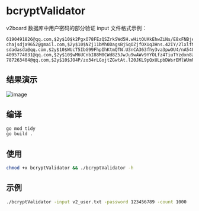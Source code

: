 # bcryptValidator
v2board 数据库中用户密码的部分验证
input 文件格式示例：
```
6190491826@qq.com,$2y$10$k2PgxO78FEzQSZrkSWd5H.wHitOUAkEhwZiNs/E8xFNBjeA17oG1S
chajsdja9652@gmail.com,$2y$10$NZj11bMh0DagsBjSqOZjfOXUq3Hns.42IY/2lxlfNSa2Ey73vD0KW
sdadasda@qq.com,$2y$10$WUcT5IbG99FhpIhKtmQTN.U3nCA363fhy3va3pwOU4/nA548Sgs9W
4095774031@qq.com,$2y$10$wM6UCnbI88M0CWd8Z5JwJu9wAWv9YYOLfz4TiuTYzdxn8zFXnH68C
787263404@qq.com,$2y$10$JO4P/zo34rLGojtZGwtAt.l20JKL9pQxULpbDWsrEMlWUmRPU1t9u
```
## 结果演示
![image](https://github.com/AirportR/bcryptValidator/assets/104753221/08aa3f32-f39f-4f41-8ce6-55c3cae7862b)

## 编译
```bash
go mod tidy
go build .
```

## 使用
```bash
chmod +x bcryptValidator && ./bcryptValidator -h
```

## 示例
```bash
./bcryptValidator -input v2_user.txt -password 123456789 -count 1000
```

